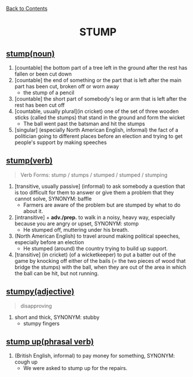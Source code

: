 [Back to Contents](../../../README.md)


<h1 style="text-align: center;">STUMP</h1>


## [stump(noun)](https://www.oxfordlearnersdictionaries.com/definition/english/stump_1)
1. [countable] the bottom part of a tree left in the ground after the rest has fallen or been cut down
2. [countable] the end of something or the part that is left after the main part has been cut, broken off or worn away
   - the stump of a pencil
3. [countable] the short part of somebody's leg or arm that is left after the rest has been cut off
4. [countable, usually plural](in cricket) one of the set of three wooden sticks (called the stumps) that stand in the ground and form the wicket
   - The ball went past the batsman and hit the stumps
5. [singular] (especially North American English, informal) the fact of a politician going to different places before an election and trying to get people's support by making speeches


## [stump(verb)](www.oxfordlearnersdictionaries.com/definition/english/stump_2)
> Verb Forms: stump / stumps / stumped / stumped / stumping
1. [transitive, usually passive] (informal) to ask somebody a question that is too difficult for them to answer or give them a problem that they cannot solve, SYNONYM: baffle
   - Farmers are aware of the problem but are stumped by what to do about it.
2. [intransitive] + **adv./prep.** to walk in a noisy, heavy way, especially because you are angry or upset, SYNONYM: stomp
   - He stumped off, muttering under his breath.
3. (North American English) to travel around making political speeches, especially before an election
   - He stumped (around) the country trying to build up support.
4. [transitive] (in cricket) (of a wicketkeeper) to put a batter out of the game by knocking off either of the bails (= the two pieces of wood that bridge the stumps) with the ball, when they are out of the area in which the ball can be hit, but not running.


## [stumpy(adjective)](www.oxfordlearnersdictionaries.com/definition/english/stumpy)
> disapproving
1. short and thick, SYNONYM: stubby
   - stumpy fingers


## [stump up(phrasal verb)](www.oxfordlearnersdictionaries.com/definition/english/stump-up)
1. (British English, informal) to pay money for something, SYNONYM: cough up
   - We were asked to stump up for the repairs.